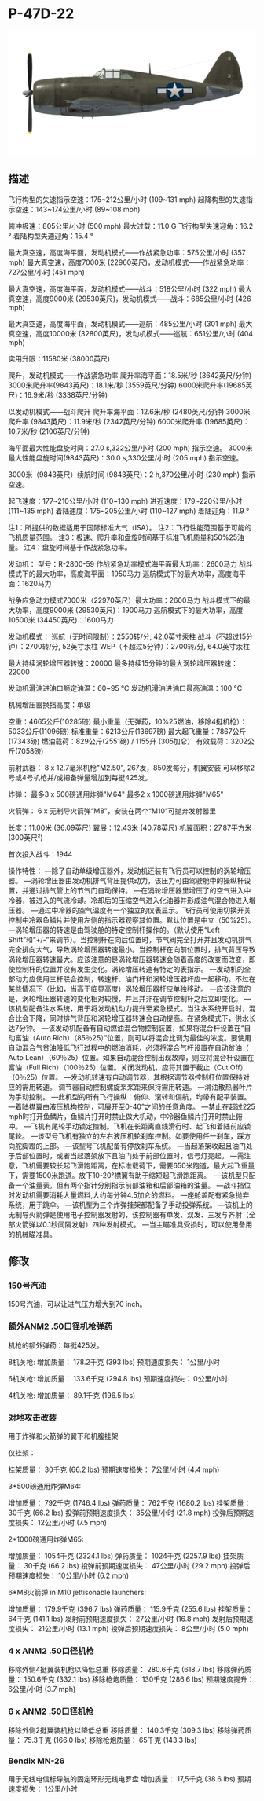 # P-47D-22

![p47d22](../images/p47d22.png)

## 描述

飞行构型的失速指示空速：175~212公里/小时 (109~131 mph)
起降构型的失速指示空速：143~174公里/小时 (89~108 mph)

俯冲极速：805公里/小时 (500 mph)
最大过载：11.0 G
飞行构型失速迎角：16.2 °
着陆构型失速迎角：15.4 °

最大真空速，高度海平面，发动机模式——作战紧急功率：575公里/小时 (357 mph)
最大真空速，高度7000米 (22960英尺)，发动机模式——作战紧急功率：727公里/小时 (451 mph)

最大真空速，高度海平面，发动机模式——战斗：518公里/小时 (322 mph)
最大真空速，高度9000米 (29530英尺)，发动机模式——战斗：685公里/小时 (426 mph)

最大真空速，高度海平面，发动机模式——巡航：485公里/小时 (301 mph)
最大真空速，高度10000米 (32800英尺)，发动机模式——巡航：651公里/小时 (404 mph)

实用升限：11580米 (38000英尺)

爬升，发动机模式——作战紧急功率
爬升率海平面：18.5米/秒 (3642英尺/分钟)
3000米爬升率(9843英尺)：18.1米/秒 (3559英尺/分钟)
6000米爬升率(19685英尺)：16.9米/秒 (3338英尺/分钟)

以发动机模式——战斗爬升
爬升率海平面：12.6米/秒 (2480英尺/分钟)
3000米爬升率 (9843英尺)：11.9米/秒 (2342英尺/分钟)
6000米爬升率 (19685英尺)：10.7米/秒 (2106英尺/分钟)

海平面最大性能盘旋时间：27.0 s,322公里/小时 (200 mph) 指示空速。
3000米最大性能盘旋时间(9843英尺)：30.0 s,330公里/小时 (205 mph) 指示空速。

3000米（9843英尺）续航时间 (9843英尺)：2 h,370公里/小时 (230 mph) 指示空速。

起飞速度：177~210公里/小时 (110~130 mph)
进近速度：179~220公里/小时 (111~135 mph)
着陆速度：175~205公里/小时 (110~127 mph)
着陆迎角：11.9 °

注1：所提供的数据适用于国际标准大气（ISA）。
注2：飞行性能范围基于可能的飞机质量范围。
注3：极速、爬升率和盘旋时间基于标准飞机质量和50%25油量。
注4：盘旋时间基于作战紧急功率。

发动机：
型号：R-2800-59
作战紧急功率模式海平面最大功率：2600马力
战斗模式下的最大功率，高度海平面：1950马力
巡航模式下的最大功率，高度海平面：1620马力

战争应急动力模式7000米（22970英尺）最大功率：2600马力
战斗模式下的最大功率，高度9000米 (29530英尺)：1900马力
巡航模式下的最大功率，高度10500米 (34450英尺)：1600马力

发动机模式：
巡航（无时间限制）：2550转/分, 42.0英寸汞柱
战斗（不超过15分钟）：2700转/分, 52英寸汞柱
WEP（不超过5分钟）：2700转/分, 64.0英寸汞柱

最大持续涡轮增压器转速：20000
最多持续15分钟的最大涡轮增压器转速：22000

发动机滑油进油口额定油温：60~95 °C
发动机滑油进油口最高油温：100 °C

机械增压器换挡高度：单级

空重：4665公斤(10285磅)
最小重量（无弹药，10%25燃油，移除4挺机枪）：5033公斤(11096磅)
标准重量：6213公斤(13697磅)
最大起飞重量：7867公斤(17343磅)
燃油载荷：829公斤(2551磅) / 1155升 (305加仑）
有效载荷：3202公斤(7058磅)

前射武器：
8 x 12.7毫米机枪"M2.50", 267发，850发每分，机翼安装
可以移除2号或4号机枪并/或把备弹量增加到每挺425发。

炸弹：
最多3 x 500磅通用炸弹"M64"
最多2 x 1000磅通用炸弹"M65"

火箭弹：
6 x 无制导火箭弹“M8”，安装在两个“M10”可抛弃发射器里

长度：11.00米 (36.09英尺)
翼展：12.43米 (40.78英尺)
机翼面积：27.87平方米 (300英尺²)

首次投入战斗：1944

操作特性：
—除了自动单级增压器外，发动机还装有飞行员可以控制的涡轮增压器。
—涡轮增压器由发动机排气背压提供动力，该压力可由驾驶舱中的操纵杆设置，并通过排气管上的节气门自动保持。
—在涡轮增压器里增压了的空气进入中冷器，被进入的气流冷却。冷却后的压缩空气进入化油器并形成油气混合物进入增压器。
—通过中冷器的空气温度有一个独立的仪表显示。飞行员可使用切换开关控制中冷器鱼鳞片并使用左侧的指示器观察其位置。默认位置是中立（50%25）。
—涡轮增压器的转速是由驾驶舱的特定控制杆操作的。（默认使用“Left Shift”和“+/-”来调节）。当控制杆在向后位置时，节气阀完全打开并且发动机排气完全排向大气，导致涡轮增压器转速最小。当控制杆在向前位置时，排气背压导致涡轮增压器转速最大。应该注意的是涡轮增压器转速会随着高度的改变而改变，即使控制杆的位置并没有发生变化。涡轮增压转速有特定的表指示。
—发动机的全部动力应使用三杆联合控制，转速杆、油门杆和涡轮增压器杆应一起移动。不过在某些情况下（比如，当高于临界高度）涡轮增压器杆应单独移动。
—应该注意的是，涡轮增压器转速的变化相对较慢，并且并非在调节控制杆之后立即变化。
—该机型配备注水系统，用于将发动机动力提升至紧急模式。当注水系统开启时，混合比会下降，同时排气背压和涡轮增压器转速会自动提高。在紧急模式下，供水长达7分钟。
—该发动机配备有自动燃油混合物控制装置，如果将混合杆设置在“自动富油（Auto Rich）（85％25）”位置，则可以将混合比调为最佳的浓度。要使用自动混合气贫油降低飞行过程中的燃油消耗，必须将混合气杆设置在自动贫油（ Auto Lean）（60％25）位置。如果自动混合控制出现故障，则应将混合杆设置在富油（Full Rich）（100％25）位置。关闭发动机，应将其置于截止（Cut Off）（0％25）位置。
—发动机转速有自动调节器，其根据调节器控制杆位置保持对应的需用转速。 调节器自动控制螺旋桨桨距来保持需用转速。
—滑油散热器叶片为手动控制。
—此机型的所有飞行操纵：俯仰、滚转和偏航，均带有配平装置。
—着陆襟翼由液压机构控制，可展开至0-40°之间的任意角度。
—禁止在超过225 mph时打开鱼鳞片，鱼鳞片打开时禁止做大机动，中冷器鱼鳞片打开时禁止俯冲。
—飞机有尾轮手动锁定控制。飞机在长距离直线滑行时、起飞和着陆前应锁尾轮。
—该型号飞机有独立的左右液压机轮刹车控制。如要使用任一刹车，踩方向舵脚蹬的上部。
—该型号飞机配备有停放刹车系统。
—当起落架收起且油门处于后部位置时，或者当起落架放下且油门处于前部位置时，信号灯亮起。
—需注意，飞机需要较长起飞滑跑距离，在标准载荷下，需要650米跑道，最大起飞重量下，需要1500米跑道。放下10-20°襟翼有助于缩短起飞滑跑距离。 
—该机型只配备一个油量表，但有两个指针分别指示前部油箱和后部油箱的油量。
—战斗挡位时发动机需要消耗大量燃料,大约每分钟4.5加仑的燃料。
—座舱盖配有紧急抛弃系统，用于跳伞。
—该机型为三个炸弹挂架都配备了手动投弹系统。
—该机上的无制导火箭弹是使用电子控制器发射的，该控制器有单发、双发、三发与齐射（全部火箭弹以0.1秒间隔发射）四种发射模式。
—当主瞄准具受损时，可以使用备用的机械瞄准具。

## 修改


### 150号汽油

150号汽油，可以让进气压力增大到70 inch。


### 额外ANM2 .50口径机枪弹药

机枪的额外弹药：每挺425发。

8机关枪:
增加质量： 178.2千克 (393 lbs)
预期速度损失： 1公里/小时

6机关枪:
增加质量： 133.6千克 (294.8 lbs)
预期速度损失： 0公里/小时

4机关枪:
增加质量： 89.1千克 (196.5 lbs)


### 对地攻击改装

用于炸弹和火箭弹的翼下和机腹挂架

仅挂架：

挂架质量： 30千克 (66.2 lbs)
预期速度损失： 7公里/小时 (4.4 mph)

3*500磅通用炸弹M64:

增加质量： 792千克 (1746.4 lbs)
弹药质量： 762千克 (1680.2 lbs)
挂架质量： 30千克 (66.2 lbs)
投弹前预期速度损失： 35公里/小时 (21.8 mph)
投弹后预期速度损失： 12公里/小时 (7.5 mph) 

2*1000磅通用炸弹M65:

增加质量： 1054千克 (2324.1 lbs)
弹药质量： 1024千克 (2257.9 lbs)
挂架质量： 30千克 (66.2 lbs)
投弹前预期速度损失： 47公里/小时 (29.2 mph)
投弹后预期速度损失： 10公里/小时 (6.2 mph)

6*M8火箭弹 in M10 jettisonable launchers:

增加质量： 179.9千克 (396.7 lbs)
弹药质量： 115.9千克 (255.6 lbs)
挂架质量： 64千克 (141.1 lbs)
发射前预期速度损失： 27公里/小时 (16.8 mph)
发射后预期速度损失： 21公里/小时 (13.1 mph)
投弹后预期速度损失： 8公里/小时 (5.0 mph)



### 4 x ANM2 .50口径机枪

移除外侧4挺翼装机枪以降低总重
移除质量： 280.6千克 (618.7 lbs)
移除弹药质量： 150.6千克 (332.1 lbs)
移除枪炮质量： 130千克 (286.6 lbs)
预期速度提升： 6公里/小时 (3.7 mph)


### 6 x ANM2 .50口径机枪

移除外侧2挺翼装机枪以降低总重
移除质量： 140.3千克 (309.3 lbs)
移除弹药质量： 75.3千克 (166.0 lbs)
移除枪炮质量： 65千克 (143.3 lbs)


### Bendix MN-26

用于无线电信标导航的固定环形无线电罗盘
增加质量： 17,5千克 (38.6 lbs)
预期速度损失： 1公里/小时